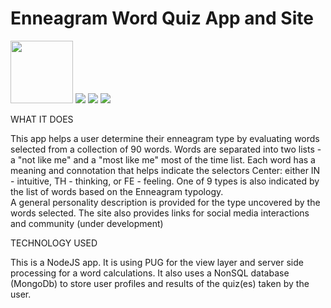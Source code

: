 # Enneagram Word Quiz App and Site

[logo]: http://gramquiz.s3.amazonaws.com/gramquiz_logo.png "logo"

[homepage]: http://gramquiz.s3.amazonaws.com/enneagramQuizHome.png "home page"

[homepageQuiz]:http://gramquiz.s3.amazonaws.com/enneagramQuizHome2.png "home page with quiz"

[logIn]: http://gramquiz.s3.amazonaws.com/enneagramQuizLogIn.png "Login"

<img src="http://gramquiz.s3.amazonaws.com/gramquiz_logo.png" width="100" height="100" />
<img src="http://gramquiz.s3.amazonaws.com/enneagramQuizHome.png"/>
<img src="http://gramquiz.s3.amazonaws.com/enneagramQuizTest.png" />
<img src="http://gramquiz.s3.amazonaws.com/enneagramQuizLogIn.png" />




WHAT IT DOES

This app helps a user determine their enneagram type by evaluating words selected from a collection of 90 words.
Words are separated into two lists - a "not like me" and a "most like me" most of the time list. 
Each word has a meaning and connotation that helps indicate the selectors Center: either IN - intuitive, TH - thinking, or FE - feeling.
One of 9 types is also indicated by the list of words based on the Enneagram typology.  
A general personality description is provided for the type uncovered by the words selected.
The site also provides links for social media interactions and community (under development)

TECHNOLOGY USED

This is a NodeJS app.  It is using PUG for the view layer and server side processing for a word calculations. 
It also uses a NonSQL database (MongoDb) to store user profiles and results of the quiz(es) taken by the user.




